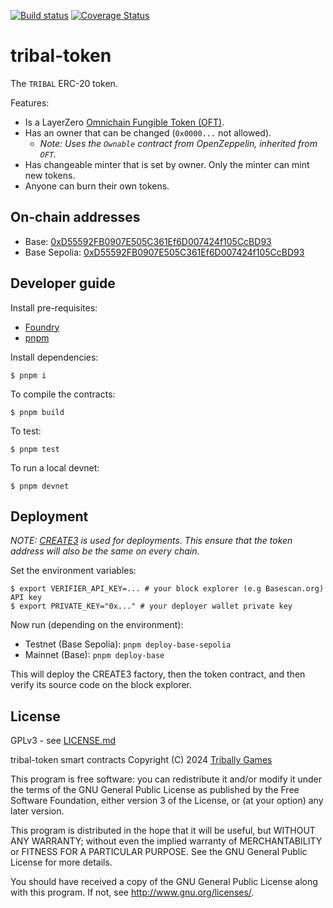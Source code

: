 [![Build status](https://github.com/Tribally-Games/tribal-token/actions/workflows/ci.yml/badge.svg?branch=master)](https://github.com/Tribally-Games/tribal-token/actions/workflows/ci.yml)
[![Coverage Status](https://coveralls.io/repos/github/Tribally-Games/tribal-token/badge.svg)](https://coveralls.io/github/Tribally-Games/tribal-token)

# tribal-token

The `TRIBAL` ERC-20 token.

Features:

* Is a LayerZero [Omnichain Fungible Token (OFT)](https://docs.layerzero.network/v2/developers/evm/oft/quickstart).
* Has an owner that can be changed (`0x0000...` not allowed).
  * _Note: Uses the `Ownable` contract from OpenZeppelin, inherited from `OFT`._
* Has changeable minter that is set by owner. Only the minter can mint new tokens.
* Anyone can burn their own tokens.

## On-chain addresses

* Base: [0xD55592FB0907E505C361Ef6D007424f105CcBD93](https://basescan.org/address/0xD55592FB0907E505C361Ef6D007424f105CcBD93)
* Base Sepolia: [0xD55592FB0907E505C361Ef6D007424f105CcBD93](https://sepolia.basescan.org/address/0xD55592FB0907E505C361Ef6D007424f105CcBD93)

## Developer guide

Install pre-requisites:

* [Foundry](https://book.getfoundry.sh/)
* [pnpm](https://pnpm.io/)

Install dependencies:

```shell
$ pnpm i
```

To compile the contracts:

```shell
$ pnpm build
```

To test:

```shell
$ pnpm test
```

To run a local devnet:

```shell
$ pnpm devnet
```

## Deployment

_NOTE: [CREATE3](https://ethereum-magicians.org/t/keyless-contract-deployment-with-create3/16025) is used for deployments. This ensure that the token address will also be the same on every chain._

Set the environment variables:

```shell
$ export VERIFIER_API_KEY=... # your block explorer (e.g Basescan.org) API key
$ export PRIVATE_KEY="0x..." # your deployer wallet private key
```

Now run (depending on the environment):

* Testnet (Base Sepolia): `pnpm deploy-base-sepolia`
* Mainnet (Base): `pnpm deploy-base`

This will deploy the CREATE3 factory, then the token contract, and then verify its source code on the block explorer.

## License

GPLv3 - see [LICENSE.md](LICENSE.md)

tribal-token smart contracts
Copyright (C) 2024  [Tribally Games](https://tribally.games)

This program is free software: you can redistribute it and/or modify
it under the terms of the GNU General Public License as published by
the Free Software Foundation, either version 3 of the License, or
(at your option) any later version.

This program is distributed in the hope that it will be useful,
but WITHOUT ANY WARRANTY; without even the implied warranty of
MERCHANTABILITY or FITNESS FOR A PARTICULAR PURPOSE.  See the
GNU General Public License for more details.

You should have received a copy of the GNU General Public License
along with this program.  If not, see <http://www.gnu.org/licenses/>.
